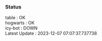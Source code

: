 ### Status


table : OK  
hogwarts : OK  
icy-bot : DOWN  
Latest Update : 2023-12-07 07:07:37.737738
